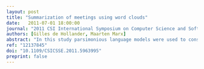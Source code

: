 ```yaml
---
layout: post
title: "Summarization of meetings using word clouds"
date:   2011-07-01 18:00:00
journal: "2011 CSI International Symposium on Computer Science and Software Engineering (CSSE)"
authors: [Gilles de Hollander, Maarten Marx]
abstract: "In this study parsimonious language models were used to construct word clouds of the proceedings of the European Parliament. Multiple design choices had to be made and are discussed. Important features are stemming during tokenization, including bigrams into the word cloud and multilingualism. Also, the original parsimonious language models were extended with an additional term dampening unigrams that already occurred in the word cloud. This algorithm was tested in a small user study, using proceedings of the University of Amsterdam Science faculty's student council. Members of this council had to give their preference for multiple word clouds constructed using either parsimonious language models or simple Term Frequencies (TF) with stop words. 68% over 29% (p <;60; 0.05, two-tailed paired t-test) preferred the word clouds constructed using parsimonious language models. Beside the system design, further technical findings, the social significance of applying word clouds to political data and possibilities for future work are discussed."
ref: "12137845"
doi: "10.1109/CSICSSE.2011.5963995"
preprint: false
---
```

